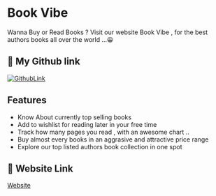 
# Book Vibe

Wanna Buy or Read Books ? Visit our website Book Vibe , for the best authors books all over the world ...😀


## 🔗 My Github link
[![GithubLink](https://img.shields.io/badge/my_portfolio-000?style=for-the-badge&logo=ko-fi&logoColor=white)](https://github.com/Md-Sojib-Hossain-cse)


## Features

- Know About currently top selling books
- Add to wishlist for reading later in your free time
- Track how many pages you read , with an awesome chart ..
- Buy almost every books in an aggrasive and attractive price range
- Explore our top listed authors book collection in one spot

## 🔗 Website Link
[Website](https://verdant-kulfi-f67303.netlify.app/)